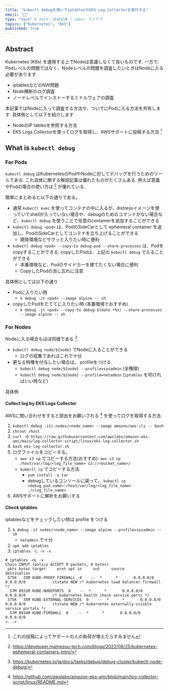 ```yaml
---
title: "kubectl debugを用いてiptablesやEKS Log Collectorを実行する"
emoji: "🌸"
type: "tech" # tech: 技術記事 / idea: アイデア
topics: ["Kubernetes", "EKS"]
published: true
---
```


## Abstract

Kubernetes (K8s) を運用する上でNodeは意識しなくて良いものです.
一方で、Podレベルの問題ではなく、Nodeレベルの問題を調査したいときはNodeに入る必要があります.

* iptablesなどのNW問題
* Node横断のログ調査
* ノードレベルでインストーするミドルウェアの調査

本記事ではNodeに入って調査する方法や、ついでにPodに入る方法を共有します. 具体例として以下を紹介します

* NodeのIP tablesを参照する方法
* EKS Logs Collectorを使ってログを取得し、AWSサポートに投稿する方法 [^aws-gomen]

## What is `kubectl debug`

### For Pods

`kubectl debug` はKubernetesのPodやNodeに対してデバッグを行うためのツールである.
これ自体に関する解説記事は優れたものがたくさんある. 例えば意義やPodの場合の使い方は [^kubernetes-ephemeral-containers-intro] が優れている.

簡単にまとめると以下の通りである。

* 通常 `kubectl exec` を使ってコンテナの中に入るが、distressイメージを使っていてshellが入っていない場合や、debugのためのコマンドがない場合など、`kubectl debug` を使うことで任意のcontainerを追加することができる
* `kubectl debug <pod>` は、PodのSideCarとして ephemeral container を追加し、PodのSideCarとしてコンテナを立ち上げることができる
  * 開発環境などサクッと入りたい時に便利
* `kubectl debug <pod> --copy-to debug-pod --share-processes` は、Podをcopyすることができる. copyしたPodは、上記の `kubectl debug` で入ることができる
  * 本番環境など、Podのサイドカーを建てたくない場合に便利
  * CopyしたPodの消し忘れに注意

具体例としては以下の通り

* Podに入りたい時
  * `k debug -it <pod> --image alpine -- sh`
* copyしたPodをたててに入りたい時 (本番環境でおすすめ)
  * `k debug -it <pod> --copy-to debug-$(date +%s) --share-processes --image alpine -- sh`

### For Nodes

Nodeに入る場合もほぼ同様である [^kubectl-node-debug].

* `kubectl debug node/${node}` でNodeに入ることができる
  * ログの収集であればこれで十分
* 更なる特権を付与したい場合は、 profileをつける.
  * `kubectl debug node/${node} --profile=sysadmin` (全権限)
  * `kubectl debug node/${node} --profile=netadmin` (`iptables` を叩ければいい時など)

具体例

#### Collect log by EKS Logs Collector

AWSに問い合わせをすると提出をお願いされる [^eks-log-collector] を使ってログを取得する方法.

1. `kubectl debug -iti nodes/<node_name> --image amazon/aws-cli -- bash`
1. `chroot /host`
2. `curl -O https://raw.githubusercontent.com/awslabs/amazon-eks-ami/main/log-collector-script/linux/eks-log-collector.sh`
3. `bash eks-log-collector.sh`
4. ログファイルをコピーする。
    * `aws s3 cp` でコピーする方法(おすすめ): `aws s3 cp  /host/var/log/<log_file_name> s3://<bucket_name>/`
    * `kubectl cp` でコピーする方法
        * `yum install -y tar`
        * debugしているコンソールに戻って、 `kubectl cp <debug_pod_name>:/host/var/log/<log_file_name> ./<log_file_name>`
5. AWSサポートに解析をお願いする

#### Check iptables

iptablesなどをチェックしたい時は profile をつける

1. `k debug -it nodes/<node_name> --image alpine --profile=sysadmin -- sh`
    * `netadmin` で十分
2. `apk add iptables`
3. `iptables -L -n -v`

```shell
# iptables -nL -v
Chain INPUT (policy ACCEPT 0 packets, 0 bytes)
 pkts bytes target     prot opt in     out     source               destination
 575K   35M KUBE-PROXY-FIREWALL  0    --  *      *       0.0.0.0/0            0.0.0.0/0            ctstate NEW /* kubernetes load balancer firewall */
  57M 8931M KUBE-NODEPORTS  0    --  *      *       0.0.0.0/0            0.0.0.0/0            /* kubernetes health check service ports */
 575K   35M KUBE-EXTERNAL-SERVICES  0    --  *      *       0.0.0.0/0            0.0.0.0/0            ctstate NEW /* kubernetes externally-visible service portals */
  57M 8934M KUBE-FIREWALL  0    --  *      *       0.0.0.0/0            0.0.0.0/0
<...>
```

[^aws-gomen]: これの投稿によってサポートの人の負荷が増えたらすみません
[^kubernetes-ephemeral-containers-intro]: <https://developer.mamezou-tech.com/blogs/2022/08/25/kubernetes-ephemeral-containers-intro/>
[^kubectl-node-debug]: <https://kubernetes.io/ja/docs/tasks/debug/debug-cluster/kubectl-node-debug/>
[^eks-log-collector]: <https://github.com/awslabs/amazon-eks-ami/blob/main/log-collector-script/linux/README.md>
